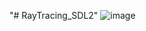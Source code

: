 "# RayTracing_SDL2" 
![image](https://github.com/pashaTricepz/RayTracing_SDL2/assets/47817279/4f4bc06a-1c6e-4cd6-8f94-176d172bd15e)
